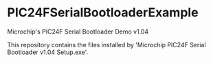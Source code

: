 # PIC24FSerialBootloaderExample
Microchip's PIC24F Serial Bootloader Demo v1.04

This repository contains the files installed by 'Microchip PIC24F Serial Bootloader v1.04 Setup.exe'.
